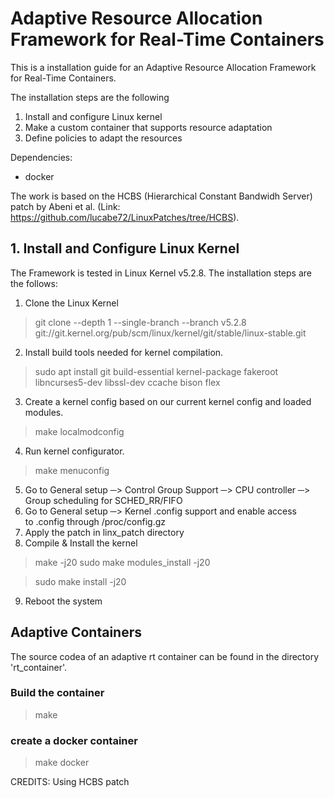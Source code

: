 # Adaptive Resource Allocation Framework for Real-Time Containers

This is a installation guide for an Adaptive Resource Allocation Framework for Real-Time Containers.

The installation steps are the following
1. Install and configure Linux kernel
2. Make a custom container that supports resource adaptation
3. Define policies to adapt the resources

Dependencies:
- docker

The work is based on the HCBS (Hierarchical Constant Bandwidh Server) patch by Abeni et al. (Link: https://github.com/lucabe72/LinuxPatches/tree/HCBS).   



## 1. Install and Configure Linux Kernel 
The Framework is tested in Linux Kernel v5.2.8. The installation steps are the follows:

1. Clone the Linux Kernel 
> git clone --depth 1 --single-branch --branch v5.2.8 git://git.kernel.org/pub/scm/linux/kernel/git/stable/linux-stable.git
2. Install build tools needed for kernel compilation. 
> sudo apt install git build-essential kernel-package fakeroot libncurses5-dev libssl-dev ccache bison flex
3. Create a kernel config based on our current kernel config and loaded modules.
> make localmodconfig
4. Run kernel configurator.
> make menuconfig
5. Go to General setup ─> Control Group Support ─> CPU controller ─> Group scheduling for SCHED_RR/FIFO
6. Go to General setup ─> Kernel .config support and enable access to .config through /proc/config.gz
7. Apply the patch in linx_patch directory 
8. Compile & Install the kernel
> make -j20
> sudo make modules_install -j20
 
> sudo make install -j20
9. Reboot the system


## Adaptive Containers
The source codea of an adaptive rt container can be found in the directory  'rt_container'. 

### Build the container
> make
 
### create a docker container
> make docker
>



CREDITS:
Using HCBS patch 
